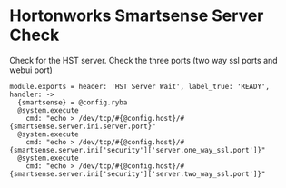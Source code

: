 # Hortonworks Smartsense Server Check

Check for the HST server. Check the three ports (two way ssl ports and webui port)

    module.exports = header: 'HST Server Wait', label_true: 'READY', handler: ->
      {smartsense} = @config.ryba
      @system.execute
        cmd: "echo > /dev/tcp/#{@config.host}/#{smartsense.server.ini.server.port}"
      @system.execute
        cmd: "echo > /dev/tcp/#{@config.host}/#{smartsense.server.ini['security']['server.one_way_ssl.port']}"
      @system.execute
        cmd: "echo > /dev/tcp/#{@config.host}/#{smartsense.server.ini['security']['server.two_way_ssl.port']}"
